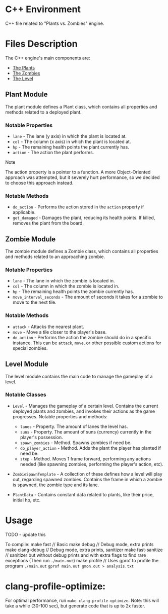 # C++ Environment
C++ file related to "Plants vs. Zombies" engine.

# Files Description

The C++ engine's main components are:
- [The Plants](#plant-module)
- [The Zombies](#zombie-module)
- [The Level](#level-module)

## Plant Module
The plant module defines a Plant class, which contains all properties and methods related to a deployed plant.

### Notable Properties
- `lane` - The lane (y axis) in which the plant is located at.
- `col` - The column (x axis) in which the plant is located at.
- `hp` - The remaining health points the plant currently has.
- `action` - The action the plant performs.

> [!NOTE]
> The action property is a pointer to a function. A more Object-Oriented approach was attempted, but it severely hurt performance, so we decided to choose this approach instead.

### Notable Methods
- `do_action` - Performs the action stored in the `action` property if applicable.
- `get_damaged` - Damages the plant, reducing its health points. If killed, removes the plant from the board.


## Zombie Module
The zombie module defines a Zombie class, which contains all properties and methods related to an approaching zombie.

### Notable Properties
- `lane` - The lane in which the zombie is located in.
- `col` - The column in which the zombie is located in.
- `hp` - The remaining health points the zombie currently has.
- `move_interval_seconds` - The amount of seconds it takes for a zombie to move to the next tile.

### Notable Methods
- `attack` - Attacks the nearest plant.
- `move` - Move a tile closer to the player's base.
- `do_action` - Performs the action the zombie should do in a specific instance. This can be `attack`, `move`, or other possible custom actions for special zombies.


## Level Module
The level module contains the main code to manage the gameplay of a level.

### Notable Classes
- `Level` - Manages the gameplay of a certain level. Contains the current deployed plants and zombies, and invokes their actions as the game progresses. Notable properties and methods:
    - `lanes` - Property. The amount of lanes the level has.
    - `suns` - Property. The amount of suns (currency) currently in the player's possession.
    - `spawn_zombies` - Method. Spawns zombies if need be.
    - `do_player_action` - Method. Adds the plant the player has planted if need be.
    - `step` - Method. Moves 1 frame forward, performing any actions needed (like spawning zombies, performing the player's action, etc).

- `ZombieSpawnTemplate` - A collection of these defines how a level will play out, regarding spawned zombies. Contains the frame in which a zombie is spawned, the zombie type and its lane.
- `PlantData` - Contains constant data related to plants, like their price, initial hp, etc.



# Usage
TODO - update this

To compile:
make fast        // Basic
make debug       // Debug mode, extra prints
make clang-debug // Debug mode, extra prints, sanitizer
make fast-sanitize // sanitizer but without debug prints and with extra flags to find rare exceptions
(Then run `./main.out`)
make profile     // Uses gprof to profile the program
`./main.out`
`gprof main.out gmon.out > analysis.txt`

# clang-profile-optimize:
For optimal performance, run `make clang-profile-optimize`.
Note: this will take a while (30-100 sec), but generate code that is up to 2x faster.

